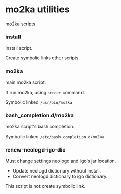 # mo2ka utilities
mo2ka scripts

### install
Install script.

Create symbolic links other scripts.

### mo2ka
main mo2ka script.

If run mo2ka, using `screen` command.

Symbolic linked `/usr/bin/mo2ka`

### bash_completion.d/mo2ka
mo2ka script's bash completion.

Symbolic linked `/etc/bash_completion.d/mo2ka`

### renew-neologd-igo-dic
Must change settings neologd and igo's jar location.

* Update neologd dictionary without install.
* Convert neologd dictionary to igo dictionary.

This script is not create symbolic link.
